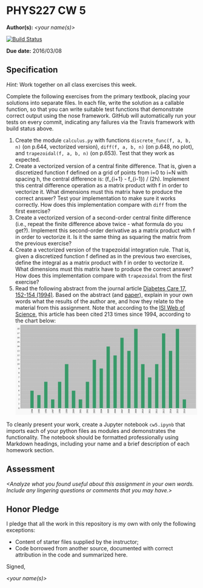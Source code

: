 # PHYS227 CW 5

**Author(s):** _\<your name(s)\>_

[![Build Status](https://travis-ci.org/chapman-phys227-2016s/cw-5-YOURTEAM.svg?branch=master)](https://travis-ci.org/chapman-phys227-2016s/cw-5-YOURTEAM)

**Due date:** 2016/03/08

## Specification

*Hint:* Work together on all class exercises this week.

Complete the following exercises from the primary textbook, placing your solutions into separate files. In each file, write the solution as a callable function, so that you can write suitable test functions that demonstrate correct output using the nose framework. GitHub will automatically run your tests on every commit, indicating any failures via the Travis framework with build status above.

1. Create the module ```calculus.py``` with functions ```discrete_func(f, a, b, n)``` (on p.644, vectorized version), ```diff(f, a, b, n)``` (on p.648, no plot), and ```trapezoidal(f, a, b, n)``` (on p.653). Test that they work as expected.
1. Create a vectorized version of a central finite difference. That is, given a discretized function f defined on a grid of points from i=0 to i=N with spacing h, the central difference is: (f_{i+1} - f_{i-1}) / (2h). Implement this central difference operation as a matrix product with f in order to vectorize it. What dimensions must this matrix have to produce the correct answer? Test your implementation to make sure it works correctly. How does this implementation compare with ```diff``` from the first exercise?
1. Create a vectorized version of a second-order central finite difference (i.e., repeat the finite difference above twice - what formula do you get?). Implement this second-order derivative as a matrix product with f in order to vectorize it. Is it the same thing as squaring the matrix from the previous exercise?
1. Create a vectorized version of the trapezoidal integration rule. That is, given a discretized function f defined as in the previous two exercises, define the integral as a matrix product with f in order to vectorize it. What dimensions must this matrix have to produce the correct answer? How does this implementation compare with ```trapezoidal``` from the first exercise?
1. Read the following abstract from the journal article [Diabetes Care 17, 152-154 (1994)](http://care.diabetesjournals.org/content/17/2/152.abstract).  Based on the abstract (and [paper](TaisMethod.pdf)), explain in your own words what the results of the author are, and how they relate to the material from this assignment. Note that according to the [ISI Web of Science](http://apps.webofknowledge.com/), this article has been cited 213 times since 1994, according to the chart below:
![Citation chart](citations.jpg)

To cleanly present your work, create a Jupyter notebook ```cw5.ipynb``` that imports each of your python files as modules and demonstrates the functionality. The notebook should be formatted professionally using Markdown headings, including your name and a brief description of each homework section. 

## Assessment

_\<Analyze what you found useful about this assignment in your own words. Include any lingering questions or comments that you may have.\>_

## Honor Pledge

I pledge that all the work in this repository is my own with only the following exceptions:

* Content of starter files supplied by the instructor;
* Code borrowed from another source, documented with correct attribution in the code and summarized here.

Signed,

_\<your name(s)\>_
